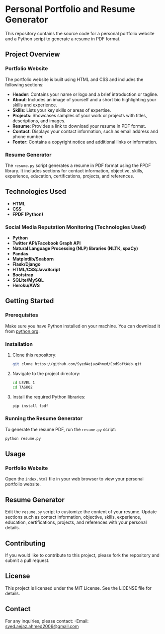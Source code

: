 # Personal Portfolio and Resume Generator

This repository contains the source code for a personal portfolio website and a Python script to generate a resume in PDF format.

## Project Overview

### Portfolio Website

The portfolio website is built using HTML and CSS and includes the following sections:
- **Header**: Contains your name or logo and a brief introduction or tagline.
- **About**: Includes an image of yourself and a short bio highlighting your skills and experience.
- **Skills**: Lists your key skills or areas of expertise.
- **Projects**: Showcases samples of your work or projects with titles, descriptions, and images.
- **Resume**: Provides a link to download your resume in PDF format.
- **Contact**: Displays your contact information, such as email address and phone number.
- **Footer**: Contains a copyright notice and additional links or information.

### Resume Generator

The `resume.py` script generates a resume in PDF format using the FPDF library. It includes sections for contact information, objective, skills, experience, education, certifications, projects, and references.

## Technologies Used

- **HTML**
- **CSS**
- **FPDF (Python)**

### Social Media Reputation Monitoring (Technologies Used)

- **Python**
- **Twitter API/Facebook Graph API**
- **Natural Language Processing (NLP) libraries (NLTK, spaCy)**
- **Pandas**
- **Matplotlib/Seaborn**
- **Flask/Django**
- **HTML/CSS/JavaScript**
- **Bootstrap**
- **SQLite/MySQL**
- **Heroku/AWS**

## Getting Started

### Prerequisites

Make sure you have Python installed on your machine. You can download it from [python.org](https://www.python.org/).

### Installation

1. Clone this repository:
    ```bash
    git clone https://github.com/SyedAejazAhmed/CodSoftWeb.git
    ```

2. Navigate to the project directory:
    ```bash
    cd LEVEL 1
    cd TASK02
    ```

3. Install the required Python libraries:
    ```bash
    pip install fpdf
    ```

### Running the Resume Generator

To generate the resume PDF, run the `resume.py` script:

```bash
python resume.py
```

## Usage
### Portfolio Website
Open the `index.html` file in your web browser to view your personal portfolio website.

## Resume Generator
Edit the `resume.py` script to customize the content of your resume. Update sections such as contact information, objective, skills, experience, education, certifications, projects, and references with your personal details.

## Contributing
If you would like to contribute to this project, please fork the repository and submit a pull request.

## License
This project is licensed under the MIT License. See the LICENSE file for details.

## Contact
For any inquiries, please contact:
-Email: syed.aejaz.ahmed2006@gmail.com
